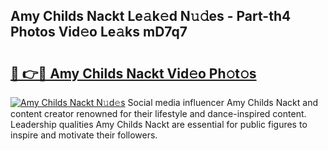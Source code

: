 ## Amy Childs Nackt Le𝚊k𝚎d N𝚞𝚍es - Part-th4 Photos Vid𝚎o Le𝚊ks mD7q7

# <h2><a href="http://fb6k4t.evod.top/?m=Amy+Childs+Nackt">🔗 👉🔴 Amy Childs Nackt Vid𝚎o Ph𝚘t𝚘s</a></h2>

[![Amy Childs Nackt N𝚞d𝚎s](https://i.imgur.com/8V9OHl7.gif)](http://fb6k4t.evod.top/?m=Amy+Childs+Nackt)
Social media influencer Amy Childs Nackt and content creator renowned for their lifestyle and dance-inspired content. Leadership qualities Amy Childs Nackt are essential for public figures to inspire and motivate their followers. 
